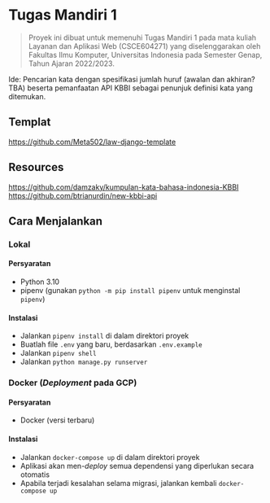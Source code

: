 # Tugas Mandiri 1

> Proyek ini dibuat untuk memenuhi Tugas Mandiri 1 pada mata kuliah Layanan dan Aplikasi Web (CSCE604271) yang diselenggarakan oleh Fakultas Ilmu Komputer, Universitas Indonesia pada Semester Genap, Tahun Ajaran 2022/2023.

Ide: Pencarian kata dengan spesifikasi jumlah huruf (awalan dan akhiran? TBA) beserta pemanfaatan API KBBI sebagai penunjuk definisi kata yang ditemukan.

## Templat

<https://github.com/Meta502/law-django-template>

## Resources

<https://github.com/damzaky/kumpulan-kata-bahasa-indonesia-KBBI>
<https://github.com/btrianurdin/new-kbbi-api>

## Cara Menjalankan

### Lokal

#### Persyaratan

- Python 3.10
- pipenv (gunakan `python -m pip install pipenv` untuk menginstal `pipenv`)

#### Instalasi

- Jalankan `pipenv install` di dalam direktori proyek
- Buatlah file `.env` yang baru, berdasarkan `.env.example`
- Jalankan `pipenv shell`
- Jalankan `python manage.py runserver`

### Docker (*Deployment* pada GCP)

#### Persyaratan

- Docker (versi terbaru)

#### Instalasi

- Jalankan `docker-compose up` di dalam direktori proyek
- Aplikasi akan men-*deploy* semua dependensi yang diperlukan secara otomatis
- Apabila terjadi kesalahan selama migrasi, jalankan kembali `docker-compose up`
